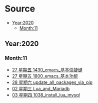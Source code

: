 # Source

<!-- TOC Marked -->

* [Year:2020](#year:2020)
    - [Month:11](#month:11)

<!-- /TOC -->

## Year:2020

### Month:11

- [27 星期五 1430_emacs_基本快捷键](27-星期五-1430_emacs_基本快捷键.md)
- [27 星期五 1800_emacs_基本功能](27-星期五-1800_emacs_基本功能.md)
- [28 星期六 update_all_packages_via_pip](28-星期六-2240-update_all_packages_via_pip.md)
- [02 星期三 Lua_and_Mariadb](02-星期三-1218-Lua_and_Mariadb.md)
- [03 星期四 1038_install_lua_mysql](03-星期四-1038_install_lua_mysql.md)
